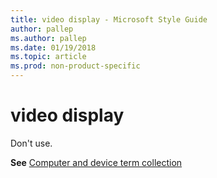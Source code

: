 ```yaml
---
title: video display - Microsoft Style Guide
author: pallep
ms.author: pallep
ms.date: 01/19/2018
ms.topic: article
ms.prod: non-product-specific
---
```


# video display

Don't use. 

**See** [Computer and device term collection](/style-guide/a-z-word-list-term-collections/term-collections/computer-device-terms)

